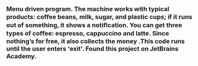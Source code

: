 ### Menu driven program. The machine works with typical products: coﬀee beans, milk, sugar, and plastic cups; if it runs out of something, it shows a notiﬁcation. You can get three types of coﬀee: espresso, cappuccino and latte. Since nothing’s for free, it also collects the money .This code runs until the user enters 'exit'. Found this project on JetBrains Academy. 
